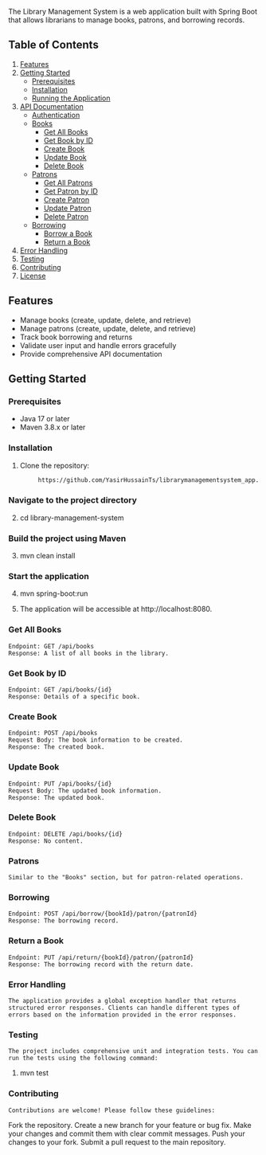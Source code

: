 The Library Management System is a web application built with Spring Boot that allows librarians to manage books, patrons, and borrowing records.

## Table of Contents

1. [Features](#features)
2. [Getting Started](#getting-started)
   - [Prerequisites](#prerequisites)
   - [Installation](#installation)
   - [Running the Application](#running-the-application)
3. [API Documentation](#api-documentation)
   - [Authentication](#authentication)
   - [Books](#books)
     - [Get All Books](#get-all-books)
     - [Get Book by ID](#get-book-by-id)
     - [Create Book](#create-book)
     - [Update Book](#update-book)
     - [Delete Book](#delete-book)
   - [Patrons](#patrons)
     - [Get All Patrons](#get-all-patrons)
     - [Get Patron by ID](#get-patron-by-id)
     - [Create Patron](#create-patron)
     - [Update Patron](#update-patron)
     - [Delete Patron](#delete-patron)
   - [Borrowing](#borrowing)
     - [Borrow a Book](#borrow-a-book)
     - [Return a Book](#return-a-book)
4. [Error Handling](#error-handling)
5. [Testing](#testing)
6. [Contributing](#contributing)
7. [License](#license)

## Features

- Manage books (create, update, delete, and retrieve)
- Manage patrons (create, update, delete, and retrieve)
- Track book borrowing and returns
- Validate user input and handle errors gracefully
- Provide comprehensive API documentation

## Getting Started

### Prerequisites

- Java 17 or later
- Maven 3.8.x or later

### Installation

1. Clone the repository:

   ```bash
        https://github.com/YasirHussainTs/librarymanagementsystem_app.git

### Navigate to the project directory

2.  cd library-management-system

### Build the project using Maven

3.  mvn clean install

### Start the application

4.  mvn spring-boot:run

5.  The application will be accessible at http://localhost:8080.

### Get All Books
   
    Endpoint: GET /api/books
    Response: A list of all books in the library. 

### Get Book by ID
    
    Endpoint: GET /api/books/{id}
    Response: Details of a specific book.

### Create Book
    
    Endpoint: POST /api/books
    Request Body: The book information to be created.
    Response: The created book.

### Update Book
 
    Endpoint: PUT /api/books/{id}
    Request Body: The updated book information.
    Response: The updated book.

### Delete Book

    Endpoint: DELETE /api/books/{id}
    Response: No content.

### Patrons
    
    Similar to the "Books" section, but for patron-related operations.

### Borrowing

    Endpoint: POST /api/borrow/{bookId}/patron/{patronId}
    Response: The borrowing record.

### Return a Book
    
    Endpoint: PUT /api/return/{bookId}/patron/{patronId}
    Response: The borrowing record with the return date.

### Error Handling
    The application provides a global exception handler that returns structured error responses. Clients can handle different types of errors based on the information provided in the error responses.

### Testing
    The project includes comprehensive unit and integration tests. You can run the tests using the following command:

1.  mvn test


### Contributing

    Contributions are welcome! Please follow these guidelines:

Fork the repository.
Create a new branch for your feature or bug fix.
Make your changes and commit them with clear commit messages.
Push your changes to your fork.
Submit a pull request to the main repository.
